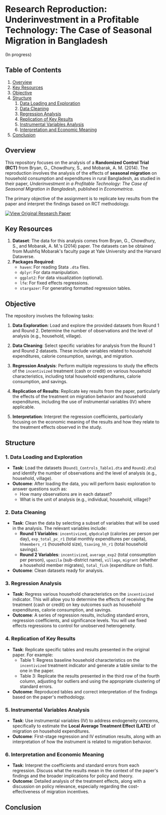 # Research Reproduction: Underinvestment in a Profitable Technology: The Case of Seasonal Migration in Bangladesh

(In progress)

## Table of Contents
1. [Overview](#overview)
2. [Key Resources](#key-resources)
3. [Objective](#objective)
4. [Structure](#structure)
   1. [Data Loading and Exploration](#1-data-loading-and-exploration)
   2. [Data Cleaning](#2-data-cleaning)
   3. [Regression Analysis](#3-regression-analysis)
   4. [Replication of Key Results](#4-replication-of-key-results)
   5. [Instrumental Variables Analysis](#5-instrumental-variables-analysis)
   6. [Interpretation and Economic Meaning](#6-interpretation-and-economic-meaning)
5. [Conclusion](#conclusion)



## Overview

This repository focuses on the analysis of a **Randomized Control Trial (RCT)** from Bryan, G., Chowdhury, S., and Mobarak, A. M. (2014). The reproduction involves the analysis of the effects of **seasonal migration** on household consumption and expenditures in rural Bangladesh, as studied in their paper, *Underinvestment in a Profitable Technology: The Case of Seasonal Migration in Bangladesh*, published in *Econometrica*.

The primary objective of the assignment is to replicate key results from the paper and interpret the findings based on RCT methodology.

[![View Original Research Paper](https://img.shields.io/badge/View%20Original%20Research%20Paper-0056A0?style=flat&logo=external-link&logoColor=white&color=0056A0)](https://www.aeaweb.org/articles?id=10.1257/aer.98.1.311)



## Key Resources

1. **Dataset**: The data for this analysis comes from Bryan, G., Chowdhury, S., and Mobarak, A. M.'s (2014) paper. The datasets can be obtained from Mushfiq Mobarak's faculty page at Yale University and the Harvard Dataverse.
2. **Packages Required**:
   - `haven`: For reading Stata `.dta` files.
   - `dplyr`: For data manipulation.
   - `ggplot2`: For data visualization (optional).
   - `lfe`: For fixed effects regressions.
   - `stargazer`: For generating formatted regression tables.



## Objective

The repository involves the following tasks:

1. **Data Exploration**: Load and explore the provided datasets from Round 1 and Round 2. Determine the number of observations and the level of analysis (e.g., household, village).
   
2. **Data Cleaning**: Select specific variables for analysis from the Round 1 and Round 2 datasets. These include variables related to household expenditures, calorie consumption, savings, and migration.

3. **Regression Analysis**: Perform multiple regressions to study the effects of the `incentivized` treatment (cash or credit) on various household characteristics, including total household expenditures, calorie consumption, and savings.

4. **Replication of Results**: Replicate key results from the paper, particularly the effects of the treatment on migration behavior and household expenditures, including the use of instrumental variables (IV) where applicable.

5. **Interpretation**: Interpret the regression coefficients, particularly focusing on the economic meaning of the results and how they relate to the treatment effects observed in the study.



## Structure

### 1. Data Loading and Exploration

- **Task**: Load the datasets (`Round1_Controls_Table1.dta` and `Round2.dta`) and identify the number of observations and the level of analysis (e.g., household, village).
- **Outcome**: After loading the data, you will perform basic exploration to answer questions such as:
  - How many observations are in each dataset?
  - What is the unit of analysis (e.g., individual, household, village)?



### 2. Data Cleaning

- **Task**: Clean the data by selecting a subset of variables that will be used in the analysis. The relevant variables include:
  - **Round 1 Variables**: `incentivized`, `q9pdcalq9` (calories per person per day), `exp_total_pc_r1` (total monthly expenditures per capita), `hhmembers_r1` (household size), `tsaving_hh_r1` (total household savings).
  - **Round 2 Variables**: `incentivized`, `average_exp2` (total consumption per person), `upazila` (sub-district name), `village`, `migrant` (whether a household member migrates), `total_fish` (expenditure on fish).
- **Outcome**: Clean datasets ready for analysis.



### 3. Regression Analysis

- **Task**: Regress various household characteristics on the `incentivized` indicator. This will allow you to determine the effects of receiving the treatment (cash or credit) on key outcomes such as household expenditures, calorie consumption, and savings.
- **Outcome**: A series of regression results, including standard errors, regression coefficients, and significance levels. You will use fixed effects regressions to control for unobserved heterogeneity.



### 4. Replication of Key Results

- **Task**: Replicate specific tables and results presented in the original paper. For example:
  - Table 1: Regress baseline household characteristics on the `incentivized` treatment indicator and generate a table similar to the one in the paper.
  - Table 3: Replicate the results presented in the third row of the fourth column, adjusting for outliers and using the appropriate clustering of standard errors.
- **Outcome**: Reproduced tables and correct interpretation of the findings based on the paper's methodology.



### 5. Instrumental Variables Analysis

- **Task**: Use instrumental variables (IV) to address endogeneity concerns, specifically to estimate the **Local Average Treatment Effect (LATE)** of migration on household expenditures.
- **Outcome**: First-stage regression and IV estimation results, along with an interpretation of how the instrument is related to migration behavior.



### 6. Interpretation and Economic Meaning

- **Task**: Interpret the coefficients and standard errors from each regression. Discuss what the results mean in the context of the paper's findings and the broader implications for policy and theory.
- **Outcome**: Detailed analysis of the treatment effects, along with a discussion on policy relevance, especially regarding the cost-effectiveness of migration incentives.



## Conclusion





